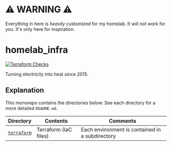 # ⚠️ WARNING ⚠️

Everything in here is *heavily* customized for my homelab. It will not work for you. It's only here for inspiration.

# homelab_infra

[![Terraform Checks](https://github.com/loganmarchione/homelab_infra/actions/workflows/terraform_checks.yml/badge.svg)](https://github.com/loganmarchione/homelab_infra/actions/workflows/terraform_checks.yml)

Turning electricity into heat since 2015.

## Explanation

This monorepo contains the directories below. See each directory for a more detailed `README.md`.

| Directory                | Contents              | Comments                                        |
|--------------------------|-----------------------|-------------------------------------------------|
| [`terraform`](terraform) | Terraform (IaC files) | Each environment is contained in a subdirectory |
